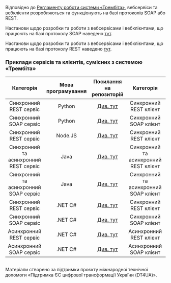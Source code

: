 Відповідно до [Регламенту роботи системи «Трембіта»](https://portal.trembita.gov.ua/media/website-media/Регламент_Трембіта_v4.0.pdf), вебсервіси та вебклієнти розробляються та функціонують на базі протоколів SOAP або REST.

Настанови щодо розробки та роботи з вебсервісами і вебклієнтами, що працюють на базі протоколу SOAP наведено [тут](https://github.com/MadCat-88/Services-development-for-Trembita-system/blob/main/SOAP%20services%20development%20for%20Trembita%20system.md).

Настанови щодо розробки та роботи з вебсервісами і вебклієнтами, що працюють на базі протоколу REST наведено [тут](https://github.com/MadCat-88/Services-development-for-Trembita-system/blob/main/REST%20services%20development%20for%20Trembita%20system.md).

### Приклади сервісів та клієнтів, сумісних з системою «Трембіта»

|        Категорія                      | Мова програмування |                    Посилання на репозиторій                   |        Категорія                       | Мова програмування |                    Посилання на репозиторій                    |
|:-------------------------------------:|:------------------:|:-------------------------------------------------------------:|:--------------------------------------:|:------------------:|:--------------------------------------------------------------:|
| Синхронний REST сервіс                |       Python       | [Див. тут](https://github.com/MadCat-88/Trembita_Py_R_SyncSrv)| Синхронний REST клієнт                 |       Python       | [Див. тут](https://github.com/MadCat-88/Trembita_Py_R_SyncCli) |
| Синхронний SOAP сервіс                |       Python       | [Див. тут](https://github.com/MadCat-88/Trembita_Py_S_SyncSrv)| Синхронний SOAP клієнт                 |       Python       | [Див. тут](https://github.com/MadCat-88/Trembita_Py_S_SyncCli) |
| Синхронний REST сервіс                |      Node.JS       | [Див. тут](https://github.com/MadCat-88/Trembita_JS_R_SyncSrv)| Синхронний REST клієнт                 |      Node.JS       | [Див. тут](https://github.com/MadCat-88/Trembita_JS_R_SyncCli) |
| Синхронний та асинхронний REST сервіс |        Java        | [Див. тут](https://github.com/MadCat-88/Trembita_J_R_SyncSrv) | Синхронний та асинхронний REST клієнт  |        Java        | [Див. тут](https://github.com/MadCat-88/Trembita_J_R_SyncCli)  |
| Синхронний та асинхронний SOAP сервіс |        Java        | [Див. тут](https://github.com/MadCat-88/Trembita_J_S_SyncSrv) | Синхронний та асинхронний SOAP клієнт  |        Java        | [Див. тут](https://github.com/MadCat-88/Trembita_J_S_SyncCli)  |
| Синхронний REST сервіс                |      .NET C#       |[Див. тут](https://github.com/MadCat-88/Trembita_.Net_R_SyncSrv) | Синхронний REST клієнт                 |      .NET C#       |                           [Див. тут]()                         |
| Синхронний SOAP сервіс                |      .NET C#       |[Див. тут](https://github.com/MadCat-88/Trembita_.Net_S_SyncSrv) | Синхронний SOAP клієнт                 |      .NET C#       |                           [Див. тут]()                         |
| Асинхронний REST сервіс               |      .NET C#       |[Див. тут](https://github.com/MadCat-88/Trembita_.Net_R_AsyncSrv)| Асинхронний REST клієнт                |      .NET C#       |                           [Див. тут]()                         |
| Асинхронний SOAP сервіс               |      .NET C#       |[Див. тут](https://github.com/MadCat-88/Trembita_.Net_S_AsyncSrv)| Асинхронний SOAP клієнт                |      .NET C#       |                           [Див. тут]()                         |


 ## 
Матеріали створено за підтримки проєкту міжнародної технічної допомоги «Підтримка ЄС цифрової трансформації України (DT4UA)».

